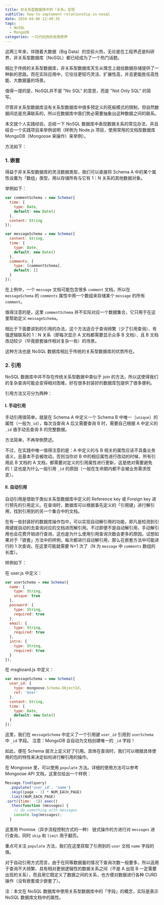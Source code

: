 ```yaml
---
title: 非关系型数据库中的「关系」实现
subtitle: how-to-implement-relationship-in-nosql
date: 2016-04-06 12:49:35
tags:
  - NoSQL
  - MongoDB
categories: 一只代码狗的自我修养
---
```

这两三年来，伴随着大数据（Big Data）的空前火热，无论是在工程界还是科研界，非关系型数据库（NoSQL）都已经成为了一个热门话题。

相比于传统的关系型数据库，非关系型数据库天生从理念上就给数据存储提供了一种新的思路。而在实际应用中，它往往更轻巧灵活、扩展性高，并且更能胜任高性能、大数据量的场景。

值得一提的是，NoSQL并不是 "No SQL" 的意思，而是 "Not Only SQL" 的简写。

<!-- more -->

尽管非关系型数据库没有关系型数据库中很多预定义的死板模式的限制，但自然数据间总是充满联系的，所以在数据库中我们势必需要抽象出这种数据之间的联系。

本文就个人实践经验，总结一下 NoSQL 数据库中表现数据关系的常见办法，并且结合一个实践项目来举例说明（样例为 Node.js 项目，使用常用的文档型数据库 MongoDB（Mongoose 来操作）来举例）。

方法如下：

### 1. 嵌套

得益于非关系型数据库的灵活数据类型，我们可以直接将 Schema A 中的某个属性设置为「数组」类型，用以存储所有与它有 1：N 关系的其他数据对象。

举例如下：
```js
var commentSchema = new Schema({
  time: {
    type: Date,
    default: new Date()
  },
  content: String
});

var messageSchema = new Schema({
  content: String,
  time: {
    type: Date,
    default: new Date()
  },
  comments: {
    type: [commentSchema],
    default: []
  }
});
```
在上例中，一个 `message` 文档可能包含很多 `comment` 文档，所以在 `messageSchema` 的 `comments` 属性中用一个数组来存储某个 `message` 的所有 `comment`。

值得注意的是，这里 `commentSchema` 并不实际对应一个数据集合，它只用于在这里帮助定义 `messageSchema`。

相比于下面要讲到的引用的办法，这个方法适合于查询频繁（少了引用查询）、有强逻辑联系的 1：N 关系（即每次显示 A 文档都需要显示众多 B 文档）、且 B 文档改动较少（毕竟嵌套操作相对复杂一些）的场景。

这种方法也是 NoSQL 数据库相比于传统的关系型数据库的优势所在。

### 2. 引用

NoSQL 数据库中并不存在传统关系型数据中类似于 join 的方法，所以这使得我们的复杂查询可能会变得相对困难，好在很多封装好的数据库包提供了很多便利。

引用方法又可分为两种：

#### Ⅰ. 手动引用
手动引用很简单，就是在 Schema A 中定义一个 Schema B 中唯一（`unique`）的属性（一般为`_id`），每次当查询 A 后又需要查询 B 时，需要自己根据 A 中定义的 `_id` 值手动去查询 B 的完整数据。

方法简单，不再举例赘述。

不过，在实践中唯一值得注意的是：A 中定义的与 B 相关的属性应该不具备业务语义，且基本不会被改动，否则当你对 B 中的相应属性进行改动的时候，所有引用此 B 文档的 A 文档，都需要对定义的引用属性进行更新，这是绝对需要避免的！这也是为什么一般引用 `_id` 的原因（一般在生命期内都不会被业务需求改变）。

#### Ⅱ. 自动引用
自动引用是借助于类似关系型数据库中定义的 Reference key 或 Foreign key 进行预先的引用定义。在查询时，数据库可以根据事先定义的「引用键」进行解引用，找到引用到的另一个集合中的文档。

在有一些封装好的数据库操作包中，可以实现自动解引用的功能，即凡是检测到引用键就自动的去查询对应的文档进而解引用。不过即便不是自动解引用，手动解引用也会花费开销进行查询，这也是为什么使用引用查询次数会更多的原因。试想如果对于「嵌套」方法中的样例，每次都进行自动解引用，那么在嵌套方法中可能进行的 1 次查询，在这里可能就需要 N+1 次了（N 为 `message` 中 `comments` 数组的长度）。

样例如下：

在 user.js 中定义：
```js
var userSchema = new Schema({
  name: {
    type: String,
    unique: true
  },
  password: {
    type: String,
    required: true
  },
  email: {
    type: String,
    required: true
  },
  intro: {
    type: String,
    required: true
  }
});
```
在 msgboard.js 中定义：
```js
var messageSchema = new Schema({
  user_id: {
    type: mongoose.Schema.ObjectId,
    ref: 'User'
  },
  content: String,
  time: {
    type: Date,
    default: new Date()
  }
});
```
这里，我们在 `messageSchema` 中定义了一个引用键 `user_id` 引用到 `userSchema` 中 `_id` 字段。
注意：MongoDB 会自动为文档创建唯一的 `_id` 字段！

如此，便在 Schema 层次上定义好了引用。具体在查询时，我们可以根据具体使用的包的特性来决定如何进行解引用的操作。

在 Mongoose 里，可以使用 `populate` 方法。详细的使用方法可以参考 Mongoose API 文档，这里仅给出一个样例：
```js
Message.find(query)
  .populate('user_id', 'name')
  .skip((page - 1) * NUM_EACH_PAGE)
  .limit(NUM_EACH_PAGE)
.sort({time: -1}).exec()
  .then(function (messages) {
    // do something with messages
    console.log(messages);
  }
```
这里用 Promise（异步流程控制方式的一种） 链式操作的方进行对 `messages` 进行查询，同时 `skip` 和 `limit` 用于翻页。

重点可关注 `populate` 方法，我们在这里获取了引用到的 `user` 文档 `name` 字段的值。

对于自动引用方式而言，由于在同等数据量的情况下查询次数一般要多，所以适用于查询不大频繁、具有相对更弱逻辑性的数据关系之间（不是 A 出现 B 一定需要出现的关系），而且用它既定义了数据之间的关系，也方便对数据进行各种 CURD 操作（没有嵌套或少嵌套了）。

注：本文在 NoSQL 数据库中使用关系型数据库中的「字段」的概念，实际是表示 NoSQL 数据库文档中的属性。
